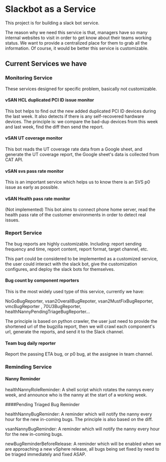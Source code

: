 # Slackbot as a Service

This project is for building a slack bot service.

The reason why we need this service is that, managers have so many internal
websites to visit in order to get know about their teams working status. We
want to provide a centralized place for them to grab all the information. Of
course, it would be better this service is customizable.

## Current Services we have

### Monitoring Service

These services designed for specific problem, basically not customizable.

#### vSAN HCL duplicated PCI ID issue monitor

This bot helps to find out the new added
duplicated PCI ID devices during the last week. It also detects if there is any
self-recovered hardware devices. The principle is: we compare the bad-dup
devices from this week and last week, find the diff then send the report.

#### vSAN UT coverage monitor
This bot reads the UT coverage rate data from a Google
sheet, and generate the UT coverage report, the Google sheet's data is collected
from CAT API.

#### vSAN svs pass rate monitor
This is an important service which helps us to know there is an SVS p0 issue as
early as possible.

#### vSAN Health pass rate monitor
(Not implemented) This bot aims to connect phone home server, read the health
pass rate of the customer environments in order to detect real issues.


### Report Service

The bug reports are highly customizable. Including: report sending frequency and
time, report content, report format, target channel, etc.

This part could be considered to be implemented as a customized service, the
user could interact with the slack bot, give the customization configures, and
deploy the slack bots for themselves.

#### Bug count by component reporters

This is the most widely used type of this service, currently we have:

NoGoBugReporter, vsan2OverallBugRepoter, vsan2MustFixBugReporter, vmcBugReporter
, 70U3BugReporter, healthNannyPendingTriageBugReporter...

The principle is based on python crawler, the user just need to provide the
shortened url of the bugzilla report, then we will crawl each component's url,
generate the reports, and send it to the Slack channel.

#### Team bug daily reporter
Report the passing ETA bug, or p0 bug, at the assignee in team channel.


### Reminding Service

#### Nanny Reminder

healthNannyRoleReminder: A shell script which rotates the nannys every week, and
announce who is the nanny at the start of a working week.

####Pending Triaged Bug Reminder

healthNannyBugReminder: A reminder which will notify the nanny every hour for the
new in-coming bugs. The principle is also based on the diff.

vsanNannyBugReminder: A reminder which will notify the nanny every hour for the
new in-coming bugs.

newBugReminderBeforeRelease: A reminder which will be enabled when we are
approaching a new vSphere release, all bugs being set fixed by <That release
version> need to be triaged immediately and fixed ASAP.

